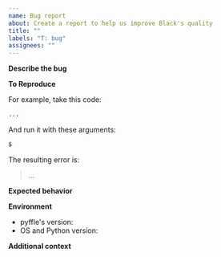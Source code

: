 ```yaml
---
name: Bug report
about: Create a report to help us improve Black's quality
title: ""
labels: "T: bug"
assignees: ""
---
```


<!--
Please make sure that the bug is not already fixed either in newer versions or the
current development version. To confirm this, you have two options:

1. Update pyffle version if a newer release exists: `pip install -U pyffle`
2. Or run _pyffle_ on your machine:
   - create a new virtualenv (make sure it's the same Python version);
   - clone this repository;
   - run `pip install -e .[d]`;
   - run `pip install -r requirements.txt`
   - make sure it's sane by running `python -m pytest`; and
   - run `pyffle` like you did last time.
-->

**Describe the bug**

<!-- A clear and concise description of what the bug is. -->

**To Reproduce**

<!--
Minimal steps to reproduce the behavior with source code and pyffle's configuration.
-->

For example, take this code:

```python
...
```

And run it with these arguments:

```sh
$
```

The resulting error is:

> ...

**Expected behavior**

<!-- A clear and concise description of what you expected to happen. -->

**Environment**

<!-- Please complete the following information: -->

- pyffle's version: <!-- e.g. [main] -->
- OS and Python version: <!-- e.g. [Linux/Python 3.7.4rc1] -->

**Additional context**

<!-- Add any other context about the problem here. -->
